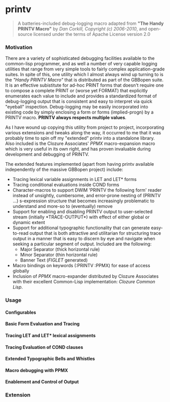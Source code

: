 printv
======

>   A batteries-included debug-logging macro adapted from __"The Handy PRINTV Macro"__
> by *Dan Corkill, Copyright (c) 2006-2010*, and open-source licensed under the terms of
> Apache License version 2.0


### Motivation

There are a variety of sophisticated debugging facilities available to
the common-lisp programmer, and as well a number of very capable
logging utilities that range from very simple tools to fairly complex
application-grade suites.  In spite of this, one utility which I
almost always wind up turning to is the *"Handy PRINTV Macro"* that is
distributed as part of the GBBopen suite.  It is an effective
subistitute for ad-hoc PRINT forms that doesn't require one to compose
a complete PRINT or (worse yet FORMAT) that explicitly enumerates each
value to include and provides a standardized format of debug-logging
output that is consistent and easy to interpret via quick "eyeball"
inspection. Debug-logging may be easily incorporated into existing
code by simply enclosing a form or forms (implied-progn) by a PRINTV
macro.  __PRINTV always respects multiple values__.

As I have wound up copying this utility from project to project,
incorporating various extensions and tweaks along the way, it occurred
to me that it was probably time to spin off my "extended" printv into
a standalone library.  Also included is the Clozure Associates' *PPMX*
macro-expansion macro which is very useful in its own right, and has
proven invaluable during development and debugging of PRINTV.

The extended features implemented (apart from having printv available
independently of the massive GBBopen project) include:

* Tracing lexical variable assignments in LET and LET* forms
* Tracing conditional evaluations inside COND forms
* Character-macros to support DWIM 'PRINTV the following form' reader
  instead of unsightly, cumbersome, and error-prone nesting of (PRINTV
  ...) s-expression structure that becomes increasingly problematic
  to understand and more-so to (eventually) remove
* Support for enabling and disabling PRINTV output to user-selected stream
  (initially \*TRACE-OUTPUT\*) with effect of either global or dynamic extent
* Support for additional typographic functionality that can generate
  easy-to-read output that is both attractive and utilitarian for structuring
  trace output in a manner that is easy to discern by eye and navigate when
  seeking a particular segment of output.   Included are the
  following: 
   * Major Separator (thick horizontal rule)
   * Minor Separator (thin horizontal rule)
   * Banner Text     (*FIGLET* generated)  
* Macro bindings on keywords (:PRINTV :PPMX) for ease of access globally
* Inclusion of *PPMX* macro-expander distributed by Clozure Associates with
  their excellent Common-Lisp implementation: *Clozure Common Lisp*.

### Usage

#### Configurables

#### Basic Form Evaluation and Tracing 

#### Tracing LET and LET* lexical assignments

#### Tracing Evaluation of COND clauses

#### Extended Typographic Bells and Whistles

#### Macro debugging with PPMX

#### Enablement and Control of Output

### Extension

